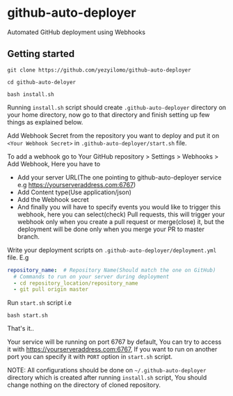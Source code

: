 # github-auto-deployer
Automated GitHub deployment using Webhooks

## Getting started

`git clone https://github.com/yezyilomo/github-auto-deployer`

`cd github-auto-deloyer`

`bash install.sh`

Running `install.sh` script should create `.github-auto-deployer` directory on your home directory, now go to that directory and finish setting up few things as explained below.

Add Webhook Secret from the repository you want to deploy and put it on `<Your Webhook Secret>`  in `.github-auto-deployer/start.sh` file.

To add a webhook go to Your GitHub repository > Settings > Webhooks > Add Webhook, Here you have to 
- Add your server URL(The one pointing to github-auto-deployer service e.g https://yourserveraddress.com:6767)
- Add Content type(Use application/json)
- Add the Webhook secret
- And finally you will have to specify events you would like to trigger this webhook, here you can select(check) Pull requests, this will trigger your webhook only when you create a pull request or merge(close) it, but the deployment will be done only when you merge your PR to master branch.

Write your deployment scripts on `.github-auto-deployer/deployment.yml` file. E.g

```yaml
repository_name:  # Repository Name(Should match the one on GitHub)
  # Commands to run on your server during deployment
  - cd repository_location/repository_name
  - git pull origin master
```

Run `start.sh` script i.e

`bash start.sh`

That's it..

Your service will be running on port 6767 by default, You can try to access it with https://yourserveraddress.com:6767, If you want to run on another port you can specify it with `PORT` option in `start.sh` script.

NOTE: All configurations should be done on `~/.github-auto-deployer` directory which is created after running `install.sh` script, You should change nothing on the directory of cloned repository.